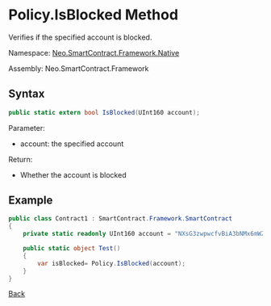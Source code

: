 # Policy.IsBlocked Method

Verifies if the specified account is blocked.

Namespace: [Neo.SmartContract.Framework.Native](../index.md)

Assembly: Neo.SmartContract.Framework

## Syntax

```cs
public static extern bool IsBlocked(UInt160 account);
```

Parameter:

- account: the specified account

Return:

- Whether the account is blocked

## Example

```cs
public class Contract1 : SmartContract.Framework.SmartContract
{
    private static readonly UInt160 account = "NXsG3zwpwcfvBiA3bNMx6mWZGEro9ZqTqM".ToScriptHash();

    public static object Test()
    {
        var isBlocked= Policy.IsBlocked(account);
    }
}
```

[Back](index.md)
